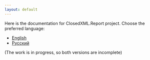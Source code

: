 ```yaml
---
layout: default
---
```


Here is the documentation for ClosedXML.Report project. Choose the preferred language:

- [English](docs/en/)
- [Русский](docs/ru/)

(The work is in progress, so both versions are incomplete)